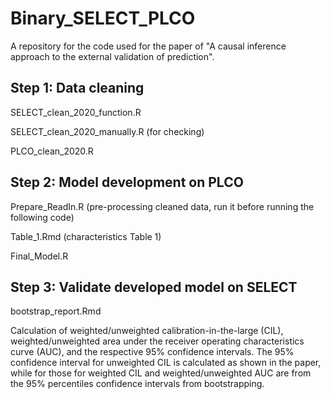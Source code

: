 # Binary_SELECT_PLCO

A repository for the code used for the paper of "A causal inference approach to the external validation of prediction".

## Step 1: Data cleaning
SELECT_clean_2020_function.R

SELECT_clean_2020_manually.R (for checking)

PLCO_clean_2020.R


## Step 2: Model development on PLCO
Prepare_ReadIn.R (pre-processing cleaned data, run it before running the following code)

Table_1.Rmd (characteristics Table 1)

Final_Model.R 

## Step 3: Validate developed model on SELECT 
bootstrap_report.Rmd

Calculation of weighted/unweighted calibration-in-the-large (CIL), weighted/unweighted area under the receiver operating characteristics curve (AUC), and the respective 95% confidence intervals. The 95% confidence interval for unweighted CIL is calculated as shown in the paper, while for those for weighted CIL and weighted/unweighted AUC are from the 95% percentiles confidence intervals from bootstrapping.
